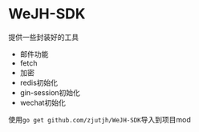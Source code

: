 # WeJH-SDK
提供一些封装好的工具
- 邮件功能
- fetch
- 加密
- redis初始化
- gin-session初始化
- wechat初始化

使用``go get github.com/zjutjh/WeJH-SDK``导入到项目mod
